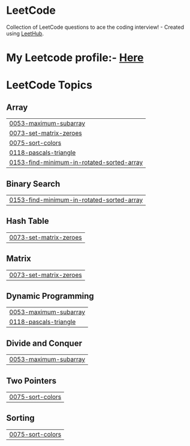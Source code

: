 # LeetCode
Collection of LeetCode questions to ace the coding interview! - Created using [LeetHub](https://github.com/QasimWani/LeetHub).

# My Leetcode profile:- <a href="https://leetcode.com/devn007">Here</a>

<!---LeetCode Topics Start-->
# LeetCode Topics
## Array
|  |
| ------- |
| [0053-maximum-subarray](https://github.com/Devn913/LeetCode/tree/master/0053-maximum-subarray) |
| [0073-set-matrix-zeroes](https://github.com/Devn913/LeetCode/tree/master/0073-set-matrix-zeroes) |
| [0075-sort-colors](https://github.com/Devn913/LeetCode/tree/master/0075-sort-colors) |
| [0118-pascals-triangle](https://github.com/Devn913/LeetCode/tree/master/0118-pascals-triangle) |
| [0153-find-minimum-in-rotated-sorted-array](https://github.com/Devn913/LeetCode/tree/master/0153-find-minimum-in-rotated-sorted-array) |
## Binary Search
|  |
| ------- |
| [0153-find-minimum-in-rotated-sorted-array](https://github.com/Devn913/LeetCode/tree/master/0153-find-minimum-in-rotated-sorted-array) |
## Hash Table
|  |
| ------- |
| [0073-set-matrix-zeroes](https://github.com/Devn913/LeetCode/tree/master/0073-set-matrix-zeroes) |
## Matrix
|  |
| ------- |
| [0073-set-matrix-zeroes](https://github.com/Devn913/LeetCode/tree/master/0073-set-matrix-zeroes) |
## Dynamic Programming
|  |
| ------- |
| [0053-maximum-subarray](https://github.com/Devn913/LeetCode/tree/master/0053-maximum-subarray) |
| [0118-pascals-triangle](https://github.com/Devn913/LeetCode/tree/master/0118-pascals-triangle) |
## Divide and Conquer
|  |
| ------- |
| [0053-maximum-subarray](https://github.com/Devn913/LeetCode/tree/master/0053-maximum-subarray) |
## Two Pointers
|  |
| ------- |
| [0075-sort-colors](https://github.com/Devn913/LeetCode/tree/master/0075-sort-colors) |
## Sorting
|  |
| ------- |
| [0075-sort-colors](https://github.com/Devn913/LeetCode/tree/master/0075-sort-colors) |
<!---LeetCode Topics End-->